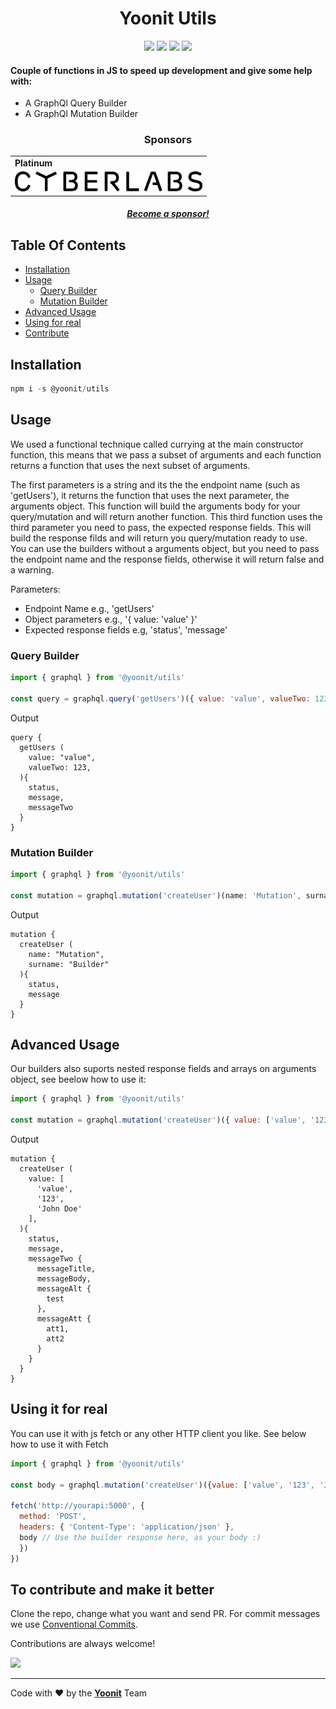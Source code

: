 <h1 align="center">Yoonit Utils</h1>

<p align="center">
	<img src="https://img.shields.io/npm/v/@yoonit/utils?color=lightgrey&style=for-the-badge&logo=npm"/>
	<img src="https://img.shields.io/npm/dm/@yoonit/utils?color=lightgrey&logo=npm&style=for-the-badge"/>
	<img src="https://img.shields.io/badge/Javascript-35495E?color=lightgrey&style=for-the-badge&logo=javascript"/>
	<img src="https://img.shields.io/npm/l/@yoonit/utils?color=lightgrey&style=for-the-badge"/>
</p>

#### Couple of functions in JS to speed up development and give some help with:
- A GraphQl Query Builder
- A GraphQl Mutation Builder

<div align="center">
	<h3>Sponsors</h3>
	<table>
		<tbody>
			<tr>
				<td>
					<b>Platinum</b>
				</td>
			</tr>
			<tr>
				<td align="center" valign="middle">
					<a href="https://cyberlabs.ai"><img src="https://raw.githubusercontent.com/Yoonit-Labs/javascript-yoonit-utils/development/sponsor_cyberlabs.png" width="300" /></a>
				</td>
			</tr>
		</tbody>
	</table>
	<h5><a href="mailto:about@yoonit.dev">Become a sponsor!</a></h5>
</div>

## Table Of Contents

* [Installation](#installation)
* [Usage](#usage)
    * [Query Builder](#query-builder)
    * [Mutation Builder](#mutation-builder)
* [Advanced Usage](#advanced-usage)
* [Using for real](#using-it-for-real)
* [Contribute](#to-contribute-and-make-it-better)

## Installation

```javascript
npm i -s @yoonit/utils
```

## Usage
We used a functional technique called currying at the main constructor function, this means that we pass a subset of arguments and each function returns a function that uses the next subset of arguments.

The first parameters is a string and its the the endpoint name (such as 'getUsers'), it returns the function that uses the next parameter, the arguments object. This function will build the arguments body for your query/mutation and will return another function. This third function uses the third parameter you need to pass, the expected response fields. This will build the response filds and will return you query/mutation ready to use.
You can use the builders without a arguments object, but you need to pass the endpoint name and the response fields, otherwise it will return false and a warning.

Parameters: 
- Endpoint Name e.g., 'getUsers'
- Object parameters e.g., '{ value: 'value' }'
- Expected response fields e.g, 'status', 'message'


### Query Builder

```javascript
import { graphql } from '@yoonit/utils'

const query = graphql.query('getUsers')({ value: 'value', valueTwo: 123 })('status', 'message', 'messageTwo')
```
Output
```
query {
  getUsers (
    value: "value",
    valueTwo: 123,
  ){
    status,
    message,
    messageTwo
  }
}
```

### Mutation Builder

```javascript
import { graphql } from '@yoonit/utils'

const mutation = graphql.mutation('createUser')(name: 'Mutation', surname: 'Builder')('status', 'message')
```
Output
```
mutation {
  createUser (
    name: "Mutation",
    surname: "Builder"
  ){
    status,
    message
  }
}
```

## Advanced Usage

Our builders also suports nested response fields and arrays on arguments object, see beelow how to use it:

```javascript
import { graphql } from '@yoonit/utils'

const mutation = graphql.mutation('createUser')({ value: ['value', '123', 'John Doe']})('status', 'message', { 'messageTwo': ['messageTitle', 'messageBody', { 'messageAlt': 'test' }, { 'messageAtt': ['att1', 'att2'] }]})
```

Output
```
mutation {
  createUser (
    value: [
      'value',
      '123',
      'John Doe'
    ],
  ){
    status,
    message,
    messageTwo {
      messageTitle,
      messageBody,
      messageAlt {
        test
      },
      messageAtt {
        att1,
        att2
      }
    }
  }
}
```

## Using it for real
You can use it with js fetch or any other HTTP client you like.
See below how to use it with Fetch

```javascript
import { graphql } from '@yoonit/utils'

const body = graphql.mutation('createUser')({value: ['value', '123', 'John Doe'] })('status', 'message', { 'messageTwo': ['messageTitle', 'messageBody', { 'messageAlt': 'test' }, { 'messageAtt': ['att1', 'att2'] }]})

fetch('http://yourapi:5000', {
  method: 'POST',
  headers: { 'Content-Type': 'application/json' },
  body // Use the builder response here, as your body :) 
  })
})
```


## To contribute and make it better

Clone the repo, change what you want and send PR.
For commit messages we use <a href="https://www.conventionalcommits.org/">Conventional Commits</a>.

Contributions are always welcome!

[<img src="https://contrib.rocks/image?repo=Yoonit-Labs/javascript-yoonit-utils"/>](https://github.com/Yoonit-Labs/javascript-yoonit-utils/graphs/contributors)

---

Code with ❤ by the [**Yoonit**](https://yoonit.dev/) Team
